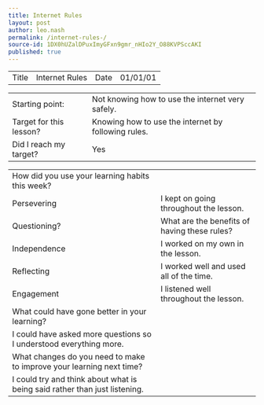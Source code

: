 ```yaml
---
title: Internet Rules 
layout: post
author: leo.nash
permalink: /internet-rules-/
source-id: 1DX0hUZalDPuxImyGFxn9gmr_nHIo2Y_O88KVPSccAKI
published: true
---
```

<table>
  <tr>
    <td>Title</td>
    <td>Internet Rules</td>
    <td>Date</td>
    <td>01/01/01</td>
  </tr>
</table>


<table>
  <tr>
    <td>Starting point:</td>
    <td>Not knowing how to use the internet very safely.</td>
  </tr>
  <tr>
    <td>Target for this lesson?</td>
    <td>Knowing how to use the internet by following rules.</td>
  </tr>
  <tr>
    <td>Did I reach my target? </td>
    <td>Yes</td>
  </tr>
</table>


<table>
  <tr>
    <td>How did you use your learning habits this week?</td>
    <td></td>
  </tr>
  <tr>
    <td>Persevering</td>
    <td>I kept on going throughout the lesson.</td>
  </tr>
  <tr>
    <td>Questioning?</td>
    <td>What are the benefits of having these rules?</td>
  </tr>
  <tr>
    <td>Independence</td>
    <td>I worked on my own in the lesson.</td>
  </tr>
  <tr>
    <td>Reflecting</td>
    <td>I worked well and used all of the time.</td>
  </tr>
  <tr>
    <td>Engagement</td>
    <td>I listened well throughout the lesson.</td>
  </tr>
  <tr>
    <td>What could have gone better in your learning?</td>
    <td></td>
  </tr>
  <tr>
    <td>I could have asked more questions so I understood everything more.</td>
    <td></td>
  </tr>
  <tr>
    <td>What changes do you need to make to improve your learning next time?</td>
    <td></td>
  </tr>
  <tr>
    <td>I could try and think about what is being said rather than just listening.</td>
    <td></td>
  </tr>
</table>


